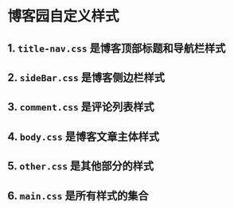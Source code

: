 # 博客园自定义样式

## 1. ` title-nav.css ` 是博客顶部标题和导航栏样式

## 2. ` sideBar.css ` 是博客侧边栏样式

## 3. ` comment.css ` 是评论列表样式

## 4. ` body.css ` 是博客文章主体样式

## 5. ` other.css ` 是其他部分的样式

## 6. ` main.css ` 是所有样式的集合


